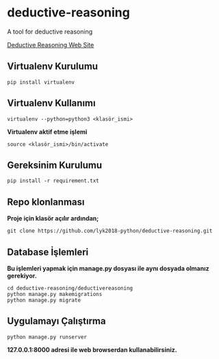 # deductive-reasoning
A tool for deductive reasoning

[Deductive Reasoning Web Site](http://142.93.138.235)


## Virtualenv Kurulumu
	pip install virtualenv

## Virtualenv Kullanımı 

	virtualenv --python=python3 <klasör_ismi>

__Virtualenv aktif etme işlemi__
	
	source <klasör_ismi>/bin/activate 

## Gereksinim Kurulumu

	pip install -r requirement.txt

## Repo klonlanması
__Proje için klasör açılır ardından;__

	git clone https://github.com/lyk2018-python/deductive-reasoning.git

## Database İşlemleri

__Bu işlemleri yapmak için manage.py dosyası ile aynı dosyada olmanız gerekiyor.__

	cd deductive-reasoning/deductivereasoning
	python manage.py makemigrations
	python manage.py migrate

## Uygulamayı Çalıştırma

	python manage.py runserver

__127.0.0.1:8000 adresi ile web browserdan kullanabilirsiniz.__
